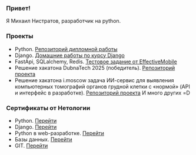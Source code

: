 ### Привет!

Я Михаил Нистратов, разработчик на python.

### Проекты
*  Python. [Репозиторий дипломной работы](https://github.com/LennyDzho/Shop)
*  Django. [Домашние работы по курсу Django](https://github.com/LennyDzho/crud/tree/main/WorkWithDRF)
*  FastApi, SQLalchemy, Redis. [Тестовое задание от EffectiveMobile](https://github.com/LennyDzho/EffectiveMobileTestEx)
*  Решение хакатона DubnaTech 2025 (победитель). [Репозиторий проекта](https://github.com/LennyDzho/Box-counter/tree/master)
*  Решение хакатона i.moscow задача ИИ-сервис для выявления компьютерных томографий органов грудной клетки с «нормой» (API и интерфейс в разработке). [Репозиторий проекта](https://github.com/LennyDzho/ct-screening-learning) 
И много других =D

### Сертификаты от Нетологии

*  Python. [Перейти](https://github.com/LennyDzho/LennyDzho/blob/main/certificates/Python/certificate.pdf)
*  Django. [Перейти](https://github.com/LennyDzho/LennyDzho/blob/main/certificates/Django/certificate.pdf)
*  Python в web-разработке. [Перейти](https://github.com/LennyDzho/LennyDzho/blob/main/certificates/Python%20%D0%B2%20web-%D1%80%D0%B0%D0%B7%D1%80%D0%B0%D0%B1%D0%BE%D1%82%D0%BA%D0%B5/certificate.pdf)
*  Базы данных. [Перейти](https://github.com/LennyDzho/LennyDzho/blob/main/certificates/%D0%91%D0%B0%D0%B7%D1%8B%20%D0%B4%D0%B0%D0%BD%D0%BD%D1%8B%D1%85/certificate.pdf)
*  GIT. [Перейти](https://github.com/LennyDzho/LennyDzho/blob/main/certificates/GIT/certificate.pdf)

